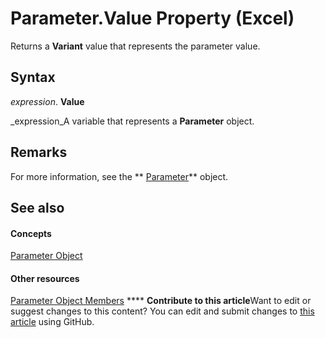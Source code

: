 
# Parameter.Value Property (Excel)

Returns a  **Variant** value that represents the parameter value.


## Syntax

 _expression_. **Value**

 _expression_A variable that represents a  **Parameter** object.


## Remarks

For more information, see the  ** [Parameter](2a30f4ef-2cae-c96d-4480-3ba55fa871e8.md)** object.


## See also


#### Concepts


 [Parameter Object](2a30f4ef-2cae-c96d-4480-3ba55fa871e8.md)
#### Other resources


 [Parameter Object Members](1aca4dc1-3a5c-1933-311c-7b96e4dd37e3.md)
****   **Contribute to this article**Want to edit or suggest changes to this content? You can edit and submit changes to  [this article](https://github.com/jhershey00/VBA_Excel_Test/OpenXMLCon/articles/f17f139d-8ce8-41af-3ddb-93b2de361d1a.md) using GitHub.

